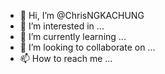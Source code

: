 - 👋 Hi, I’m @ChrisNGKACHUNG
- 👀 I’m interested in ...
- 🌱 I’m currently learning ...
- 💞️ I’m looking to collaborate on ...
- 📫 How to reach me ...

<!---
ChrisNGKACHUNG/ChrisNGKACHUNG is a ✨ special ✨ repository because its `README.md` (this file) appears on your GitHub profile.
You can click the Preview link to take a look at your changes.
--->
